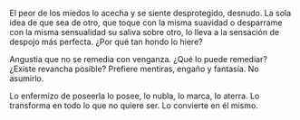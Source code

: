 El peor de los miedos lo acecha y se siente desprotegido, desnudo. La sola idea de que sea de otro, que toque con la misma suavidad o desparrame con la misma sensualidad su saliva sobre otro, lo lleva a la sensación de despojo más perfecta. ¿Por qué tan hondo lo hiere?

Angustia que no se remedia con venganza. ¿Qué lo puede remediar? ¿Existe revancha posible? Prefiere mentiras, engaño y fantasía. No asumirlo.

Lo enfermizo de poseerla lo posee, lo nubla, lo marca, lo aterra. Lo transforma en todo lo que no quiere ser. Lo convierte en él mismo.

